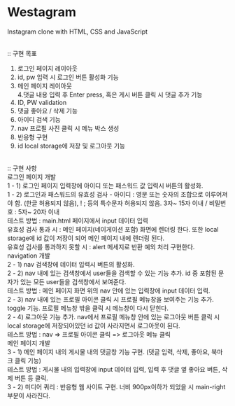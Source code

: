 # Westagram <br>
 Instagram clone with HTML, CSS and JavaScript <br>
 <br>

:: 구현 목표  <br>
1. 로그인 페이지 레이아웃 <br>
2. id, pw 입력 시 로그인 버튼 활성화 기능 <br>
3. 메인 페이지 레이아웃 <br>
4.댓글 내용 입력 후 Enter press, 혹은 게시 버튼 클릭 시 댓글 추가 기능 <br>
5. ID, PW validation <br>
6. 댓글 좋아요 / 삭제 기능 <br>
7. 아이디 검색 기능 <br>
8. nav 프로필 사진 클릭 시 메뉴 박스 생성 <br>
9. 반응형 구현 <br>
10. id local storage에 저장 및 로그아웃 기능 <br>
 <br>
:: 구현 사항 <br>
로그인 페이지 개발 <br>
1 - 1) 로그인 페이지 입력창에 아이디 또는 패스워드 값 입력시 버튼의 활성화. <br>
1 - 2) 로그인과 패스워드의 유효성 검사 - 아이디 : 영문 또는 숫자의 조합으로 이루어져야 함. (한글 허용되지 않음), ! ; 등의 특수문자 허용되지 않음. 3자~ 15자 이내 / 비밀번호 : 5자~ 20자 이내 <br>
테스트 방법 : main.html 페이지에서 input 데이터 입력 <br>
유효성 검사 통과 시 : 메인 페이지(네이게이션 포함) 화면에 렌더링 한다. 또한 local storage에 id 값이 저장이 되어 메인 페이지 내에 렌더링 된다. <br>
유효성 검사를 통과하지 못할 시 : alert 메세지로 반환 예외 처리 구현한다. <br>
navigation 개발 <br>
2 - 1) nav 검색창에 데이터 입력시 버튼의 활성화. <br>
2 - 2) nav 내에 있는 검색창에서 user들을 검색할 수 있는 기능 추가. id 중 포함된 문자가 있는 모든 user들을 검색창에서 보여준다. <br>
테스트 방법 : 메인 페이지 화면 위의 nav 안에 있는 입력창에 input 데이터 입력. <br>
2 - 3) nav 내에 있는 프로필 아이콘 클릭 시 프로필 메뉴창을 보여주는 기능 추가. toggle 기능. 프로필 메뉴창 밖을 클릭 시 메뉴창이 다시 닫힌다. <br>
2 - 4) 로그아웃 기능 추가. nav에서 프로필 메뉴창 안에 있는 로그아웃 버튼 클릭 시 local storage에 저장되어있던 id 값이 사라지면서 로그아웃이 된다. <br>
테스트 방법 : nav => 프로필 아이콘 클릭 => 로그아웃 메뉴 클릭 <br>
메인 페이지 개발 <br>
3 - 1) 메인 페이지 내의 게시물 내의 댓글창 기능 구현. (댓글 입력, 삭제, 좋아요, 북마크 클릭 기능) <br>
테스트 방법 : 게시물 내의 입력창에 input 데이터 입력, 입력 후 댓글 옆 좋아요 버튼, 삭제 버튼 등 클릭. <br>
3 - 2) 미디어 쿼리 : 반응형 웹 사이트 구현. 너비 900px이하가 되었을 시 main-right 부분이 사라진다. <br>
 <br>


